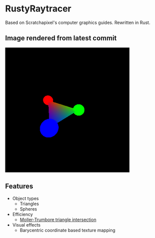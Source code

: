 # RustyRaytracer
Based on Scratchapixel's computer graphics guides. Rewritten in Rust.


## Image rendered from latest commit
![Latest rendered image](render.png)

## Features
* Object types
  * Triangles
  * Spheres
* Efficiency
  * [Moller-Trumbore triangle intersection](https://www.scratchapixel.com/lessons/3d-basic-rendering/ray-tracing-rendering-a-triangle/moller-trumbore-ray-triangle-intersection)
* Visual effects
  * Barycentric coordinate based texture mapping
  
